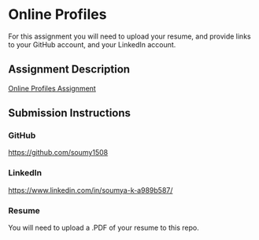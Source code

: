 # Online Profiles
For this assignment you will need to upload your resume, and provide links to your GitHub account, and your LinkedIn account.

## Assignment Description
[Online Profiles Assignment](https://education.launchcode.org/liftoff/assignments/online-profiles/)

## Submission Instructions

### GitHub
https://github.com/soumy1508

### LinkedIn
https://www.linkedin.com/in/soumya-k-a989b587/

### Resume
You will need to upload a .PDF of your resume to this repo.